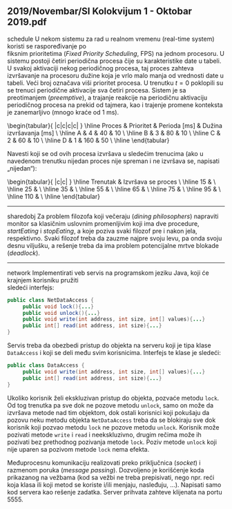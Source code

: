 2019/Novembar/SI Kolokvijum 1 - Oktobar 2019.pdf
--------------------------------------------------------------------------------
schedule
U  nekom  sistemu  za  rad  u  realnom  vremenu  (real-time  system)  koristi  se  raspoređivanje  po  
fiksnim prioritetima (*Fixed Priority Scheduling*, FPS) na jednom procesoru. U sistemu postoji četiri  periodična  procesa  čije  su  karakteristike  date  u  tabeli.  U  svakoj  aktivaciji  nekog  periodičnog  procesa,  taj  proces  zahteva  izvršavanje  na  procesoru  dužine  koja  je  vrlo  malo manja  od  vrednosti  date  u  tabeli.  Veći  broj  označava  viši  prioritet  procesa.  U  trenutku  $t = 0$ poklopili  su  se  trenuci  periodične  aktivacije  sva  četiri  procesa.  Sistem  je  sa  preotimanjem  (*preemptive*),  a  trajanje  reakcije  na  periodičnu  aktivaciju  periodičnog  procesa  na  prekid  od  tajmera, kao i trajenje promene konteksta je zanemarljivo (mnogo kraće od 1 ms).

\begin{tabular}{ |c|c|c|c| }
\hline
Proces & Prioritet & Perioda [ms] & Dužina izvršavanja [ms] \\
\hline
A & 4 & 40 & 10 \\
\hline
B & 3 & 80 & 10 \\
\hline
C & 2 & 60 & 10 \\
\hline
D & 1 & 160 & 50 \\
\hline
\end{tabular}

Navesti  koji  se  od  ovih  procesa  izvršava  u  sledećim  trenucima  (ako  u  navedenom  trenutku nijedan proces nije spreman i ne izvršava se, napisati „nijedan“): 

\begin{tabular}{ |c|c| }
\hline
Trenutak & Izvršava se proces \\
\hline
15 & \\
\hline
25 & \\
\hline
35 & \\
\hline
55 & \\
\hline
65 & \\
\hline
75 & \\
\hline
95 & \\
\hline
110 & \\
\hline
\end{tabular}

--------------------------------------------------------------------------------
sharedobj
Za  problem  filozofa  koji  večeraju  (*dining philosophers*)  napraviti  monitor  sa  klasičnim uslovnim promenljivim koji ima dve procedure, *startEating* i *stopEating*, a koje poziva svaki filozof pre i nakon jela, respektivno. Svaki filozof treba da zauzme najpre svoju levu, pa onda svoju desnu viljušku, a rešenje treba da ima problem potencijalne mrtve blokade (*deadlock*). 

--------------------------------------------------------------------------------
network
Implementirati  veb  servis  na  programskom  jeziku  Java,  koji  će  krajnjem  korisniku  pružiti  
sledeći interfejs:
```java
public class NetDataAccess { 
     public void lock(){...} 
     public void unlock(){...} 
     public void write(int address, int size, int[] values){...}
     public int[] read(int address, int size){...} 
}
```
Servis treba da obezbedi pristup do objekta na serveru koji je tipa klase `DataAccess` i koji se 
deli među svim korisnicima. Interfejs te klase je sledeći:
```java
public class DataAccess { 
     public void write(int address, int size, int[] values){...}
     public int[] read(int address, int size){...} 
}
```
Ukoliko korisnik želi ekskluzivan pristup do objekta, pozvaće metodu `lock`. Od tog trenutka pa sve dok ne pozove metodu `unlock`, samo on može da izvršava metode nad tim objektom, dok ostali korisnici koji pokušaju da pozovu neku metodu objekta `NetDataAccess` treba da se blokiraju  sve  dok  korisnik  koji  pozvao  metodu  `lock`  ne  pozove  metodu  `unlock`.  Korisnik  može  pozivati  metode  `write`  i  `read`  i  neekskluzivno,  drugim  rečima  može  ih  pozivati  bez  prethodnog  pozivanja  metode  `lock`.  Poziv  metode  `unlock`  koji  nije  uparen  sa  pozivom  metode `lock` nema efekta.

Međuprocesnu  komunikaciju  realizovati  preko  priključnica  (*socket*)  i  razmenom  poruka (*message passing*).  Dozvoljeno  je  korišćenje  koda  prikazanog  na  vežbama  (kod  sa  vežbi  ne  treba prepisivati, nego npr. reći koja klasa ili koji metod se koriste i/ili menjaju, nasleđuju, ...). 
Napisati  samo  kod  servera  kao  rešenje  zadatka.  Server  prihvata  zahteve  klijenata  na  portu  5555.
